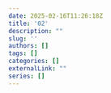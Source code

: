 ```yaml
--- 
date: 2025-02-16T11:26:18Z
title: '02'
description: ""
slug: ''
authors: []
tags: []
categories: []
externalLink: ""
series: []
---
```

